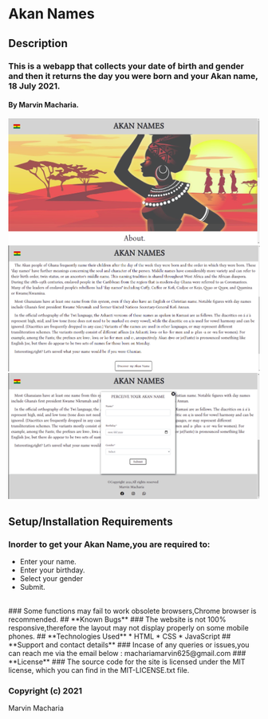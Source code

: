 # **Akan Names**
## **Description**
### This is a webapp that collects your date of birth and gender and then it returns the day you were born and your Akan name, 18 July 2021.
#### By **Marvin Macharia.**
![Website image](/Assets/s1.png)
![Website image](/Assets/s2.png)
![Website image](/Assets/s3.png)
## **Setup/Installation Requirements**
### Inorder to get your Akan Name,you are required to:
* Enter your name.
* Enter your birthday.
* Select your gender
* Submit.
<br>
### Some functions may fail to work obsolete browsers,Chrome browser is recommended.
## **Known Bugs**
### The website is not 100% responsive,therefore the layout may not display properly on some mobile phones.
## **Technologies Used**
* HTML
* CSS
* JavaScript
## **Support and contact details**
### Incase of any queries or issues,you can reach me via the email below : machariamarvin625@gmail.com
### **License**
### The source code for the site is licensed under the MIT license, which you can find in the MIT-LICENSE.txt file.
<br>

### Copyright (c) 2021 
Marvin Macharia